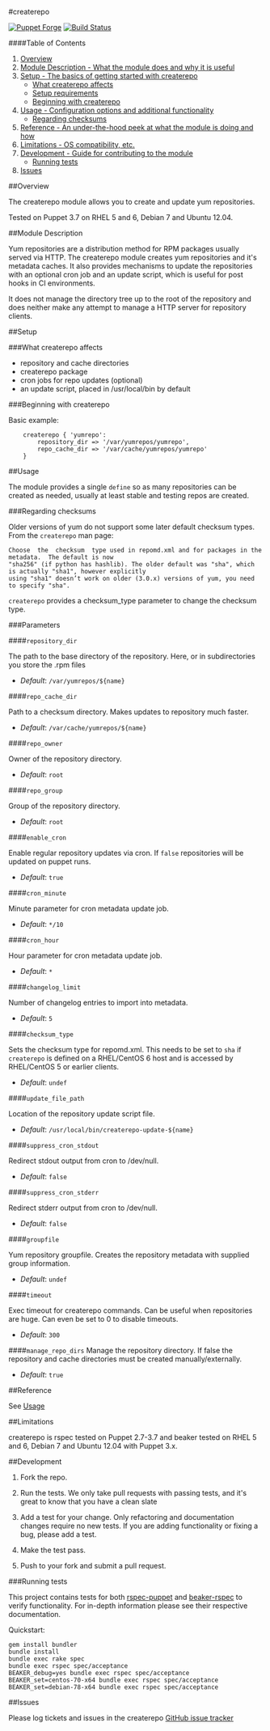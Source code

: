 #createrepo

[![Puppet Forge](http://img.shields.io/puppetforge/v/palli/createrepo.svg)](https://forge.puppetlabs.com/palli/createrepo)  [![Build Status](https://travis-ci.org/pall-valmundsson/puppet-createrepo.png)](https://travis-ci.org/pall-valmundsson/puppet-createrepo)

####Table of Contents

1. [Overview](#overview)
2. [Module Description - What the module does and why it is useful](#module-description)
3. [Setup - The basics of getting started with createrepo](#setup)
    * [What createrepo affects](#what-createrepo-affects)
    * [Setup requirements](#setup-requirements)
    * [Beginning with createrepo](#beginning-with-createrepo)
4. [Usage - Configuration options and additional functionality](#usage)
    * [Regarding checksums](#regarding-checksums)
5. [Reference - An under-the-hood peek at what the module is doing and how](#reference)
5. [Limitations - OS compatibility, etc.](#limitations)
6. [Development - Guide for contributing to the module](#development)
    * [Running tests](#running-tests)
7. [Issues](#issues)

##Overview

The createrepo module allows you to create and update yum repositories.

Tested on Puppet 3.7 on RHEL 5 and 6, Debian 7 and Ubuntu 12.04.

##Module Description

Yum repositories are a distribution method for RPM packages usually served via HTTP. The createrepo module creates yum repositories and it's metadata caches.
It also provides mechanisms to update the repositories with an optional cron job and an update script, which is useful for post hooks in CI environments.
    
It does not manage the directory tree up to the root of the repository and does neither make any attempt to manage a HTTP server for repository clients.

##Setup

###What createrepo affects

* repository and cache directories
* createrepo package
* cron jobs for repo updates (optional)
* an update script, placed in /usr/local/bin by default 

###Beginning with createrepo	

Basic example:

```puppet
    createrepo { 'yumrepo':
        repository_dir => '/var/yumrepos/yumrepo',
        repo_cache_dir => '/var/cache/yumrepos/yumrepo'
    }
```

##Usage

The module provides a single `define` so as many repositories can be created as needed, usually at least stable and testing repos are created.

###Regarding checksums

Older versions of yum do not support some later default checksum types. From the `createrepo` man page:

    Choose  the  checksum  type used in repomd.xml and for packages in the metadata.  The default is now
    "sha256" (if python has hashlib). The older default was "sha", which is actually "sha1", however explicitly
    using "sha1" doesn’t work on older (3.0.x) versions of yum, you need to specify "sha".

`createrepo` provides a checksum_type parameter to change the checksum type.

###Parameters

####`repository_dir`

The path to the base directory of the repository. Here, or in subdirectories
you store the .rpm files

- *Default*: `/var/yumrepos/${name}`

####`repo_cache_dir`

Path to a checksum directory. Makes updates to repository much faster.

- *Default*: `/var/cache/yumrepos/${name}`

####`repo_owner`

Owner of the repository directory.

- *Default*: `root`

####`repo_group`

Group of the repository directory.

- *Default*: `root`

####`enable_cron`

Enable regular repository updates via cron. If `false` repositories will be updated on puppet runs.

- *Default*: `true`

####`cron_minute`

Minute parameter for cron metadata update job.

- *Default*: `*/10`

####`cron_hour`

Hour parameter for cron metadata update job.

- *Default*: `*`

####`changelog_limit`

Number of changelog entries to import into metadata.

- *Default*: `5`

####`checksum_type`

Sets the checksum type for repomd.xml. This needs to be set to `sha` if `createrepo` is defined on a RHEL/CentOS 6 host and is accessed by RHEL/CentOS 5 or earlier clients.

- *Default*: `undef`

####`update_file_path`

Location of the repository update script file.

- *Default*: `/usr/local/bin/createrepo-update-${name}`

####`suppress_cron_stdout`

Redirect stdout output from cron to /dev/null.

- *Default*: `false`

####`suppress_cron_stderr`

Redirect stderr output from cron to /dev/null.

- *Default*: `false`

####`groupfile`

Yum repository groupfile. Creates the repository metadata with supplied group information.

- *Default*: `undef`

####`timeout`

Exec timeout for createrepo commands. Can be useful when repositories are huge. Can even be set to 0 to disable timeouts.

- *Default*: `300`

####`manage_repo_dirs`
Manage the repository directory. If false the repository and cache directories must be created manually/externally.

- *Default*: `true`


##Reference

See [Usage](#usage)

##Limitations

createrepo is rspec tested on Puppet 2.7-3.7 and beaker tested on RHEL 5 and 6, Debian 7 and Ubuntu 12.04 with Puppet 3.x.

##Development

1. Fork the repo.

2. Run the tests. We only take pull requests with passing tests, and
   it's great to know that you have a clean slate

3. Add a test for your change. Only refactoring and documentation
   changes require no new tests. If you are adding functionality
   or fixing a bug, please add a test.

4. Make the test pass.

5. Push to your fork and submit a pull request.

###Running tests

This project contains tests for both [rspec-puppet](http://rspec-puppet.com/) and [beaker-rspec](https://github.com/puppetlabs/beaker-rspec) to verify functionality. For in-depth information please see their respective documentation.

Quickstart:

    gem install bundler
    bundle install
    bundle exec rake spec
    bundle exec rspec spec/acceptance
    BEAKER_debug=yes bundle exec rspec spec/acceptance
    BEAKER_set=centos-70-x64 bundle exec rspec spec/acceptance
    BEAKER_set=debian-78-x64 bundle exec rspec spec/acceptance

##Issues

Please log tickets and issues in the createrepo [GitHub issue tracker](https://github.com/pall-valmundsson/puppet-createrepo/issues)
